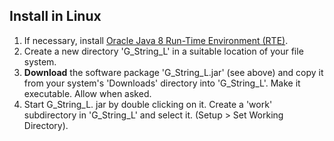 ## Install in Linux

1. If necessary, install [Oracle Java 8 Run-Time Environment (RTE)](https://www.java.com/en/download/manual.jsp).
2. Create a new directory 'G_String_L' in a suitable location of your file system.
3. **Download** the software package 'G_String_L.jar' (see above) and copy it from your system's 'Downloads' directory into 'G_String_L'. Make it executable. Allow when asked.
4. Start G_String_L. jar by double clicking on it. Create a 'work' subdirectory in 'G_String_L' and select it. (Setup > Set Working Directory).
